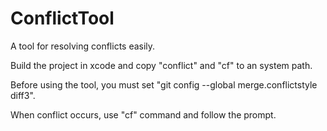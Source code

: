 # ConflictTool
A tool for resolving conflicts easily.

Build the project in xcode and copy "conflict" and "cf" to an system path.

Before using the tool, you must set "git config --global merge.conflictstyle diff3".

When conflict occurs, use "cf" command and follow the prompt.
